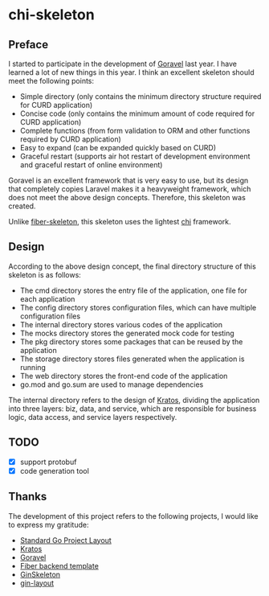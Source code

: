 # chi-skeleton

## Preface

I started to participate in the development of [Goravel](https://github.com/goravel/goravel) last year. I have learned a lot of new things in this year. I think an excellent skeleton should meet the following points:

* Simple directory (only contains the minimum directory structure required for CURD application)
* Concise code (only contains the minimum amount of code required for CURD application)
* Complete functions (from form validation to ORM and other functions required by CURD application)
* Easy to expand (can be expanded quickly based on CURD)
* Graceful restart (supports air hot restart of development environment and graceful restart of online environment)

Goravel is an excellent framework that is very easy to use, but its design that completely copies Laravel makes it a heavyweight framework, which does not meet the above design concepts. Therefore, this skeleton was created.

Unlike [fiber-skeleton](https://github.com/libtnb/fiber-skeleton), this skeleton uses the lightest [chi](https://github.com/go-chi/chi) framework.

## Design

According to the above design concept, the final directory structure of this skeleton is as follows:

* The cmd directory stores the entry file of the application, one file for each application
* The config directory stores configuration files, which can have multiple configuration files
* The internal directory stores various codes of the application
* The mocks directory stores the generated mock code for testing
* The pkg directory stores some packages that can be reused by the application
* The storage directory stores files generated when the application is running
* The web directory stores the front-end code of the application
* go.mod and go.sum are used to manage dependencies

The internal directory refers to the design of [Kratos](https://go-kratos.dev/), dividing the application into three layers: biz, data, and service, which are responsible for business logic, data access, and service layers respectively.

## TODO

* [x] support protobuf
* [x] code generation tool

## Thanks

The development of this project refers to the following projects, I would like to express my gratitude:

* [Standard Go Project Layout](https://github.com/golang-standards/project-layout)
* [Kratos](https://go-kratos.dev/)
* [Goravel](https://github.com/goravel/goravel)
* [Fiber backend template](https://github.com/create-go-app/fiber-go-template)
* [GinSkeleton](https://github.com/qifengzhang007/GinSkeleton)
* [gin-layout](https://github.com/wannanbigpig/gin-layout)
